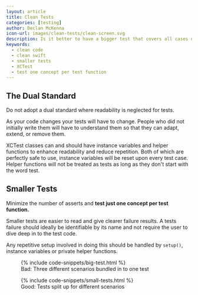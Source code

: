 ```yaml
---
layout: article
title: Clean Tests
categories: [testing]
author: Declan McKenna
icon-url: images/clean-tests/clean-screen.svg
description: Is it better to have a bigger test that covers all cases or lots of smaller ones?
keywords:
  - clean code
  - clean swift
  - smaller tests
  - XCTest
  - test one concept per test function
---
```


## The Dual Standard

Do not adopt a dual standard where readability is neglected for tests.

As your code changes your tests will have to
change. People who did not initially write them will have to understand them so that they can adapt, extend,
or remove them.

XCTest classes can and should have instance variables and helper functions to enhance readability and reduce repetition.
Both of which are perfectly safe to use, instance variables will be reset upon every test case.
Helper functions will not be treated as tests as long as they don't start with the word test.

## Smaller Tests
Minimize the number of asserts and **test just one concept per test function.**

Smaller tests are easier to read and give clearer failure results.
A tests failure should ideally be identifiable by its name and not require the user to dive deep in to the test code.

Any repetitive setup involved in doing this should be handled by <code>setup()</code>, instance variables or
private helper functions.

<figure>
{% include code-snippets/big-test.html %}
<figcaption>Bad: Three different scenarios bundled in to one test</figcaption>
</figure>

<figure>
{% include code-snippets/small-tests.html %}
<figcaption>Good: Tests split up for different scenarios</figcaption>
</figure>
